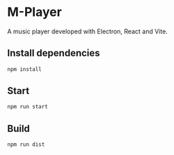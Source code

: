 # M-Player
A music player developed with Electron, React and Vite.

## Install dependencies
```bash
npm install
```

## Start
```bash
npm run start
```

## Build
```bash
npm run dist
```